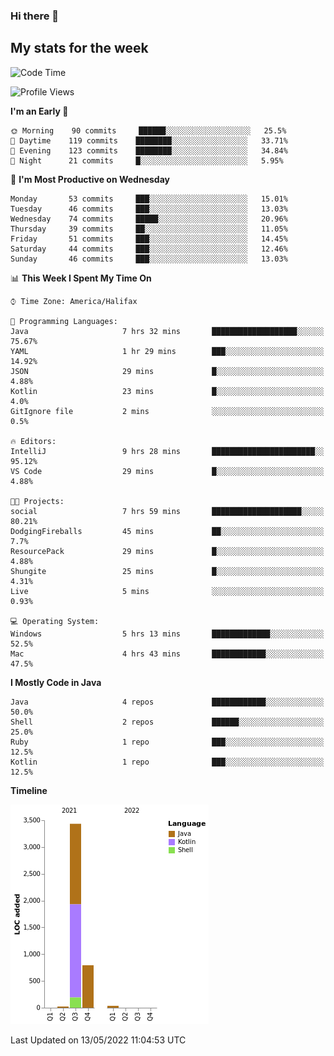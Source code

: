 ### Hi there 👋

## My stats for the week
<!--START_SECTION:waka-->
![Code Time](http://img.shields.io/badge/Code%20Time-194%20hrs%2012%20mins-blue)

![Profile Views](http://img.shields.io/badge/Profile%20Views-2-blue)

**I'm an Early 🐤** 

```text
🌞 Morning    90 commits     ██████░░░░░░░░░░░░░░░░░░░   25.5% 
🌆 Daytime    119 commits    ████████░░░░░░░░░░░░░░░░░   33.71% 
🌃 Evening    123 commits    ████████░░░░░░░░░░░░░░░░░   34.84% 
🌙 Night      21 commits     █░░░░░░░░░░░░░░░░░░░░░░░░   5.95%

```
📅 **I'm Most Productive on Wednesday** 

```text
Monday       53 commits     ███░░░░░░░░░░░░░░░░░░░░░░   15.01% 
Tuesday      46 commits     ███░░░░░░░░░░░░░░░░░░░░░░   13.03% 
Wednesday    74 commits     █████░░░░░░░░░░░░░░░░░░░░   20.96% 
Thursday     39 commits     ██░░░░░░░░░░░░░░░░░░░░░░░   11.05% 
Friday       51 commits     ███░░░░░░░░░░░░░░░░░░░░░░   14.45% 
Saturday     44 commits     ███░░░░░░░░░░░░░░░░░░░░░░   12.46% 
Sunday       46 commits     ███░░░░░░░░░░░░░░░░░░░░░░   13.03%

```


📊 **This Week I Spent My Time On** 

```text
⌚︎ Time Zone: America/Halifax

💬 Programming Languages: 
Java                     7 hrs 32 mins       ███████████████████░░░░░░   75.67% 
YAML                     1 hr 29 mins        ███░░░░░░░░░░░░░░░░░░░░░░   14.92% 
JSON                     29 mins             █░░░░░░░░░░░░░░░░░░░░░░░░   4.88% 
Kotlin                   23 mins             █░░░░░░░░░░░░░░░░░░░░░░░░   4.0% 
GitIgnore file           2 mins              ░░░░░░░░░░░░░░░░░░░░░░░░░   0.5%

🔥 Editors: 
IntelliJ                 9 hrs 28 mins       ███████████████████████░░   95.12% 
VS Code                  29 mins             █░░░░░░░░░░░░░░░░░░░░░░░░   4.88%

🐱‍💻 Projects: 
social                   7 hrs 59 mins       ████████████████████░░░░░   80.21% 
DodgingFireballs         45 mins             ██░░░░░░░░░░░░░░░░░░░░░░░   7.7% 
ResourcePack             29 mins             █░░░░░░░░░░░░░░░░░░░░░░░░   4.88% 
Shungite                 25 mins             █░░░░░░░░░░░░░░░░░░░░░░░░   4.31% 
Live                     5 mins              ░░░░░░░░░░░░░░░░░░░░░░░░░   0.93%

💻 Operating System: 
Windows                  5 hrs 13 mins       █████████████░░░░░░░░░░░░   52.5% 
Mac                      4 hrs 43 mins       ████████████░░░░░░░░░░░░░   47.5%

```

**I Mostly Code in Java** 

```text
Java                     4 repos             ████████████░░░░░░░░░░░░░   50.0% 
Shell                    2 repos             ██████░░░░░░░░░░░░░░░░░░░   25.0% 
Ruby                     1 repo              ███░░░░░░░░░░░░░░░░░░░░░░   12.5% 
Kotlin                   1 repo              ███░░░░░░░░░░░░░░░░░░░░░░   12.5%

```


**Timeline**

![Chart not found](https://raw.githubusercontent.com/lyndseyy/lyndseyy/main/charts/bar_graph.png) 


 Last Updated on 13/05/2022 11:04:53 UTC
<!--END_SECTION:waka-->